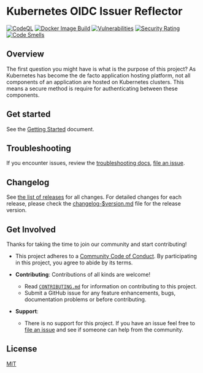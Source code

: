# Kubernetes OIDC Issuer Reflector
[![CodeQL](https://github.com/KangarooKube/kube-oidc-issuer-reflector/actions/workflows/github-code-scanning/codeql/badge.svg)](https://github.com/KangarooKube/kube-oidc-issuer-reflector/actions/workflows/github-code-scanning/codeql)
[![Docker Image Build](https://github.com/KangarooKube/kube-oidc-issuer-reflector/actions/workflows/docker-image-build.yaml/badge.svg)](https://github.com/KangarooKube/kube-oidc-issuer-reflector/actions/workflows/docker-image-build.yaml)
[![Vulnerabilities](https://sonarcloud.io/api/project_badges/measure?project=KangarooKube_kube-oidc-issuer-reflector&metric=vulnerabilities)](https://sonarcloud.io/summary/new_code?id=KangarooKube_kube-oidc-issuer-reflector)
[![Security Rating](https://sonarcloud.io/api/project_badges/measure?project=KangarooKube_kube-oidc-issuer-reflector&metric=security_rating)](https://sonarcloud.io/summary/new_code?id=KangarooKube_kube-oidc-issuer-reflector)
[![Code Smells](https://sonarcloud.io/api/project_badges/measure?project=KangarooKube_kube-oidc-issuer-reflector&metric=code_smells)](https://sonarcloud.io/summary/new_code?id=KangarooKube_kube-oidc-issuer-reflector)

## Overview

The first question you might have is what is the purpose of this project?  As Kubernetes has become the de facto application hosting platform, not all components of an application are hosted on Kubernetes clusters.  This means a secure method is require for authenticating between these components. 

## Get started

See the [Getting Started](docs/getting-started.md) document.

## Troubleshooting

If you encounter issues, review the [troubleshooting docs](docs/troubleshooting.md),
[file an issue](https://github.com/KangarooKube/kube-oidc-issuer-reflector/issues).

## Changelog

See [the list of releases](https://github.com/KangarooKube/kube-oidc-issuer-reflector/releases) for all changes.
For detailed changes for each release, please check the [changelog-$version.md](./changelog) file for the release version.

## Get Involved

Thanks for taking the time to join our community and start contributing!

- This project adheres to a [Community Code of Conduct](CONTRIBUTING.md#contributor-covenant-code-of-conduct).
  By participating in this project, you agree to abide by its terms.
- **Contributing**: Contributions of all kinds are welcome!

  - Read [`CONTRIBUTING.md`](CONTRIBUTING.md) for information on contributing to this project.
  - Submit a GitHub issue for any feature enhancements, bugs, documentation problems or before contributing.

- **Support**:

  - There is no support for this project. If you have an issue feel free to [file an issue](https://github.com/KangarooKube/kube-oidc-issuer-reflector/issues) and see if someone can help from the community.

## License

[MIT](https://github.com/KangarooKube/kube-oidc-issuer-reflector/blob/main/LICENSE)